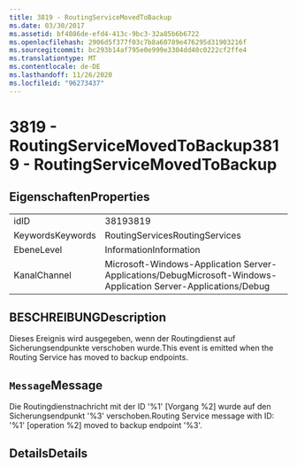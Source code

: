 ```yaml
---
title: 3819 - RoutingServiceMovedToBackup
ms.date: 03/30/2017
ms.assetid: bf4086de-efd4-413c-9bc3-32a85b6b6722
ms.openlocfilehash: 2906d5f377f03c7b8a60789e476295d31903216f
ms.sourcegitcommit: bc293b14af795e0e999e3304dd40c0222cf2ffe4
ms.translationtype: MT
ms.contentlocale: de-DE
ms.lasthandoff: 11/26/2020
ms.locfileid: "96273437"
---
```

# <a name="3819---routingservicemovedtobackup"></a><span data-ttu-id="e2d25-102">3819 - RoutingServiceMovedToBackup</span><span class="sxs-lookup"><span data-stu-id="e2d25-102">3819 - RoutingServiceMovedToBackup</span></span>

## <a name="properties"></a><span data-ttu-id="e2d25-103">Eigenschaften</span><span class="sxs-lookup"><span data-stu-id="e2d25-103">Properties</span></span>  
  
|||  
|-|-|  
|<span data-ttu-id="e2d25-104">id</span><span class="sxs-lookup"><span data-stu-id="e2d25-104">ID</span></span>|<span data-ttu-id="e2d25-105">3819</span><span class="sxs-lookup"><span data-stu-id="e2d25-105">3819</span></span>|  
|<span data-ttu-id="e2d25-106">Keywords</span><span class="sxs-lookup"><span data-stu-id="e2d25-106">Keywords</span></span>|<span data-ttu-id="e2d25-107">RoutingServices</span><span class="sxs-lookup"><span data-stu-id="e2d25-107">RoutingServices</span></span>|  
|<span data-ttu-id="e2d25-108">Ebene</span><span class="sxs-lookup"><span data-stu-id="e2d25-108">Level</span></span>|<span data-ttu-id="e2d25-109">Information</span><span class="sxs-lookup"><span data-stu-id="e2d25-109">Information</span></span>|  
|<span data-ttu-id="e2d25-110">Kanal</span><span class="sxs-lookup"><span data-stu-id="e2d25-110">Channel</span></span>|<span data-ttu-id="e2d25-111">Microsoft-Windows-Application Server-Applications/Debug</span><span class="sxs-lookup"><span data-stu-id="e2d25-111">Microsoft-Windows-Application Server-Applications/Debug</span></span>|  
  
## <a name="description"></a><span data-ttu-id="e2d25-112">BESCHREIBUNG</span><span class="sxs-lookup"><span data-stu-id="e2d25-112">Description</span></span>  

 <span data-ttu-id="e2d25-113">Dieses Ereignis wird ausgegeben, wenn der Routingdienst auf Sicherungsendpunkte verschoben wurde.</span><span class="sxs-lookup"><span data-stu-id="e2d25-113">This event is emitted when the Routing Service has moved to backup endpoints.</span></span>  
  
## <a name="message"></a><span data-ttu-id="e2d25-114">`Message`</span><span class="sxs-lookup"><span data-stu-id="e2d25-114">Message</span></span>  

 <span data-ttu-id="e2d25-115">Die Routingdienstnachricht mit der ID '%1' [Vorgang %2] wurde auf den Sicherungsendpunkt '%3' verschoben.</span><span class="sxs-lookup"><span data-stu-id="e2d25-115">Routing Service message with ID: '%1' [operation %2] moved to backup endpoint '%3'.</span></span>  
  
## <a name="details"></a><span data-ttu-id="e2d25-116">Details</span><span class="sxs-lookup"><span data-stu-id="e2d25-116">Details</span></span>
